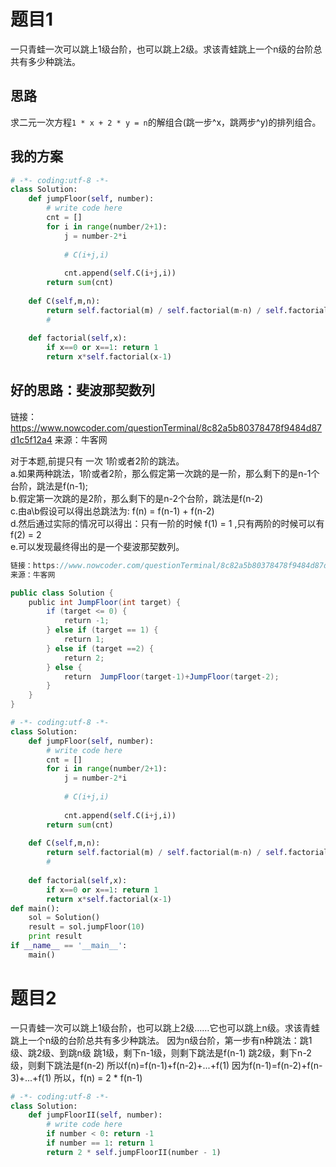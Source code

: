 # 题目1
一只青蛙一次可以跳上1级台阶，也可以跳上2级。求该青蛙跳上一个n级的台阶总共有多少种跳法。

## 思路
求二元一次方程`1 * x + 2 * y = n`的解组合(跳一步^x，跳两步^y)的排列组合。

## 我的方案

```python
# -*- coding:utf-8 -*-
class Solution:
    def jumpFloor(self, number):
        # write code here
        cnt = []
        for i in range(number/2+1):
            j = number-2*i
        
            # C(i+j,i)
        
            cnt.append(self.C(i+j,i))
        return sum(cnt)
    
    def C(self,m,n):
        return self.factorial(m) / self.factorial(m-n) / self.factorial(n)
        #
    
    def factorial(self,x):
        if x==0 or x==1: return 1
        return x*self.factorial(x-1)
```
## 好的思路：斐波那契数列
链接：https://www.nowcoder.com/questionTerminal/8c82a5b80378478f9484d87d1c5f12a4
来源：牛客网

对于本题,前提只有 一次 1阶或者2阶的跳法。  
     a.如果两种跳法，1阶或者2阶，那么假定第一次跳的是一阶，那么剩下的是n-1个台阶，跳法是f(n-1);  
     b.假定第一次跳的是2阶，那么剩下的是n-2个台阶，跳法是f(n-2)  
     c.由a\b假设可以得出总跳法为: f(n) = f(n-1) + f(n-2)   
     d.然后通过实际的情况可以得出：只有一阶的时候 f(1) = 1 ,只有两阶的时候可以有 f(2) = 2  
     e.可以发现最终得出的是一个斐波那契数列。

```java
链接：https://www.nowcoder.com/questionTerminal/8c82a5b80378478f9484d87d1c5f12a4
来源：牛客网

public class Solution {
    public int JumpFloor(int target) {
        if (target <= 0) {
            return -1;
        } else if (target == 1) {
            return 1;
        } else if (target ==2) {
            return 2;
        } else {
            return  JumpFloor(target-1)+JumpFloor(target-2);
        }
    }
}
```

```python
# -*- coding:utf-8 -*-
class Solution:
    def jumpFloor(self, number):
        # write code here
        cnt = []
        for i in range(number/2+1):
            j = number-2*i
        
            # C(i+j,i)
        
            cnt.append(self.C(i+j,i))
        return sum(cnt)
    
    def C(self,m,n):
        return self.factorial(m) / self.factorial(m-n) / self.factorial(n)
        #
    
    def factorial(self,x):
        if x==0 or x==1: return 1
        return x*self.factorial(x-1)
def main():
    sol = Solution()
    result = sol.jumpFloor(10)
    print result
if __name__ == '__main__':
    main()
```
# 题目2
一只青蛙一次可以跳上1级台阶，也可以跳上2级……它也可以跳上n级。求该青蛙跳上一个n级的台阶总共有多少种跳法。
因为n级台阶，第一步有n种跳法：跳1级、跳2级、到跳n级
跳1级，剩下n-1级，则剩下跳法是f(n-1)
跳2级，剩下n-2级，则剩下跳法是f(n-2)
所以f(n)=f(n-1)+f(n-2)+...+f(1)
因为f(n-1)=f(n-2)+f(n-3)+...+f(1)
所以，f(n) = 2 * f(n-1)

```python
# -*- coding:utf-8 -*-
class Solution:
    def jumpFloorII(self, number):
        # write code here
        if number < 0: return -1
        if number == 1: return 1
        return 2 * self.jumpFloorII(number - 1)
```        